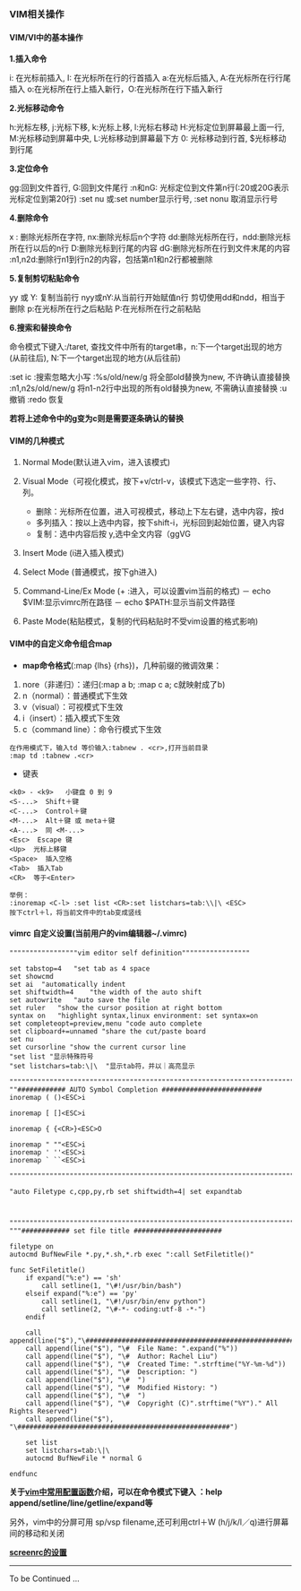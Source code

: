### VIM相关操作

#### VIM/VI中的基本操作

**1.插入命令**

i: 在光标前插入, I: 在光标所在行的行首插入
a:在光标后插入, A:在光标所在行行尾插入
o:在光标所在行上插入新行，O:在光标所在行下插入新行

**2.光标移动命令**

h:光标左移, j:光标下移, k:光标上移, l:光标右移动
H:光标定位到屏幕最上面一行, M:光标移动到屏幕中央, L:光标移动到屏幕最下方
0: 光标移动到行首, $光标移动到行尾

**3.定位命令**

gg:回到文件首行, G:回到文件尾行
:n和nG: 光标定位到文件第n行(:20或20G表示光标定位到第20行)
:set nu 或:set number显示行号, :set nonu 取消显示行号

**4.删除命令**

x : 删除光标所在字符, nx:删除光标后n个字符
dd:删除光标所在行，ndd:删除光标所在行以后的n行
D:删除光标到行尾的内容
dG:删除光标所在行到文件末尾的内容
:n1,n2d:删除行n1到行n2的内容，包括第n1和n2行都被删除

**5.复制剪切粘贴命令**

yy 或 Y: 复制当前行
nyy或nY:从当前行开始赋值n行
剪切使用dd和ndd，相当于删除
p:在光标所在行之后粘贴
P:在光标所在行之前粘贴

**6.搜索和替换命令**

 命令模式下键入:/taret, 查找文件中所有的target串，n:下一个target出现的地方(从前往后), N:下一个target出现的地方(从后往前)

:set ic :搜索忽略大小写
:%s/old/new/g 将全部old替换为new, 不许确认直接替换
:n1,n2s/old/new/g 将n1-n2行中出现的所有old替换为new, 不需确认直接替换
:u 撤销
:redo 恢复

**若将上述命令中的g变为c则是需要逐条确认的替换**

#### VIM的几种模式

1. Normal Mode(默认进入vim，进入该模式)

2. Visual Mode（可视化模式，按下<ESC>+v/ctrl-v，该模式下选定一些字符、行、列。
	- 删除：光标所在位置，进入可视模式，移动上下左右键，选中内容，按d
	- 多列插入：按以上选中内容，按下shift-i，光标回到起始位置，键入内容
	- 复制：选中内容后按 y,选中全文内容（<esc>ggVG

3. Insert Mode (i进入插入模式)

4. Select Mode (普通模式，按下gh进入)

5. Command-Line/Ex Mode (<ESC>+ :进入，可以设置vim当前的格式)
	－ echo $VIM:显示vimrc所在路径
	－ echo $PATH:显示当前文件路径

6. Paste Mode(粘贴模式，复制的代码粘贴时不受vim设置的格式影响)

#### VIM中的自定义命令组合map

- **map命令格式**(:map {lhs} {rhs})，几种前缀的微调效果：

1. nore（非递归）：递归(:map a b; :map c a; c就映射成了b)
2. n（normal）：普通模式下生效
3. v（visual）：可视模式下生效
4. i（insert）：插入模式下生效
5. c（command line）：命令行模式下生效

```vim
在作用模式下，输入td 等价输入:tabnew . <cr>,打开当前目录
:map td :tabnew .<cr> 
```
- 键表

```
<k0> - <k9>   小键盘 0 到 9
<S-...>  Shift＋键
<C-...>  Control＋键
<M-...>  Alt＋键 或 meta＋键
<A-...>  同 <M-...>
<Esc>  Escape 键
<Up>  光标上移键
<Space>  插入空格
<Tab>  插入Tab
<CR>  等于<Enter>

举例：
:inoremap <C-l> :set list <CR>:set listchars=tab:\\|\ <ESC>
按下ctrl＋l，将当前文件中的tab变成竖线
```

#### vimrc 自定义设置(当前用户的vim编辑器~/.vimrc)

```vim
"""""""""""""""""vim editor self definition"""""""""""""""""

set tabstop=4	"set tab as 4 space
set showcmd
set ai	"automatically indent
set shiftwidth=4	"the width of the auto shift
set autowrite	"auto save the file
set ruler	"show the cursor position at right bottom
syntax on	"highlight syntax,linux environment: set syntax=on
set completeopt=preview,menu "code auto complete
set clipboard+=unnamed "share the cut/paste board
set nu
set cursorline "show the current cursor line
"set list "显示特殊符号
"set listchars=tab:\|\ 	"显示tab符，并以｜高亮显示

""""""""""""""""""""""""""""""""""""""""""""""""""""""""""""""""""""""""""""""""""""
""############ AUTO Symbol Completion #########################
inoremap ( ()<ESC>i

inoremap [ []<ESC>i

inoremap { {<CR>}<ESC>O
 
inoremap " ""<ESC>i
inoremap ' ''<ESC>i
inoremap ` ``<ESC>i

""""""""""""""""""""""""""""""""""""""""""""""""""""""""""""""""""""""""""""""""""""

"auto Filetype c,cpp,py,rb set shiftwidth=4| set expandtab



""""""""""""""""""""""""""""""""""""""""""""""""""""""""""""""""""""""""""'"""""""""""
"""############ set file title ######################

filetype on
autocmd BufNewFile *.py,*.sh,*.rb exec ":call SetFiletitle()"

func SetFiletitle()
	if expand("%:e") == 'sh' 
		call setline(1, "\#!/usr/bin/bash")
	elseif expand("%:e") == 'py'
		call setline(1, "\#!/usr/bin/env python")
		call setline(2, "\#-*- coding:utf-8 -*-")	
	endif                                                  	
	
	call append(line("$"),"\#####################################################")
	call append(line("$"), "\#	File Name: ".expand("%"))
	call append(line("$"), "\#	Author: Rachel Liu")
	call append(line("$"), "\#	Created Time: ".strftime("%Y-%m-%d"))
	call append(line("$"), "\#	Description: ")
	call append(line("$"), "\#	")
	call append(line("$"), "\#	Modified History: ")
	call append(line("$"), "\#	")		
	call append(line("$"), "\#	Copyright (C)".strftime("%Y")." All Rights Reserved")
	call append(line("$"), "\#####################################################")
    
	set list
	set listchars=tab:\|\ 	
	autocmd BufNewFile * normal G
	
endfunc                                                                       
```

**关于[vim中常用配置函数](http://blog.chinaunix.net/uid-26642637-id-3446889.html)介绍，可以在命令模式下键入 ：help append/setline/line/getline/expand等**

另外，vim中的分屏可用 sp/vsp filename,还可利用ctrl＋W (h/j/k/l／q)进行屏幕间的移动和关闭

[**screenrc的设置**](https://github.com/rush-foolish/rush-foolish.github.io/blob/master/Shell/.screenrc)

---

To be Continued ...
